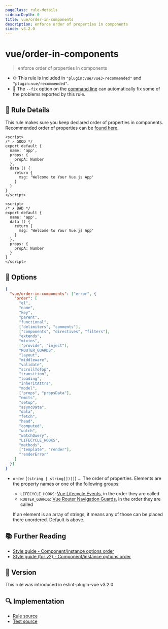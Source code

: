 ```yaml
---
pageClass: rule-details
sidebarDepth: 0
title: vue/order-in-components
description: enforce order of properties in components
since: v3.2.0
---
```

# vue/order-in-components

> enforce order of properties in components

- :gear: This rule is included in `"plugin:vue/vue3-recommended"` and `"plugin:vue/recommended"`.
- :wrench: The `--fix` option on the [command line](https://eslint.org/docs/user-guide/command-line-interface#fixing-problems) can automatically fix some of the problems reported by this rule.

## :book: Rule Details

This rule makes sure you keep declared order of properties in components.
Recommended order of properties can be [found here](https://vuejs.org/style-guide/rules-recommended.html#component-instance-options-order).

<eslint-code-block fix :rules="{'vue/order-in-components': ['error']}">

```vue
<script>
/* ✓ GOOD */
export default {
  name: 'app',
  props: {
    propA: Number
  },
  data () {
    return {
      msg: 'Welcome to Your Vue.js App'
    }
  }
}
</script>
```

</eslint-code-block>

<eslint-code-block fix :rules="{'vue/order-in-components': ['error']}">

```vue
<script>
/* ✗ BAD */
export default {
  name: 'app',
  data () {
    return {
      msg: 'Welcome to Your Vue.js App'
    }
  },
  props: {
    propA: Number
  }
}
</script>
```

</eslint-code-block>

## :wrench: Options

```json
{
  "vue/order-in-components": ["error", {
    "order": [
      "el",
      "name",
      "key",
      "parent",
      "functional",
      ["delimiters", "comments"],
      ["components", "directives", "filters"],
      "extends",
      "mixins",
      ["provide", "inject"],
      "ROUTER_GUARDS",
      "layout",
      "middleware",
      "validate",
      "scrollToTop",
      "transition",
      "loading",
      "inheritAttrs",
      "model",
      ["props", "propsData"],
      "emits",
      "setup",
      "asyncData",
      "data",
      "fetch",
      "head",
      "computed",
      "watch",
      "watchQuery",
      "LIFECYCLE_HOOKS",
      "methods",
      ["template", "render"],
      "renderError"
    ]
  }]
}
```

- `order` (`(string | string[])[]`) ... The order of properties. Elements are the property names or one of the following groups:

  - `LIFECYCLE_HOOKS`: [Vue Lifecycle Events](https://vuejs.org/guide/essentials/lifecycle.html#lifecycle-diagram), in the order they are called
  - `ROUTER_GUARDS`: [Vue Router Navigation Guards](https://router.vuejs.org/guide/advanced/navigation-guards.html#in-component-guards), in the order they are called

  If an element is an array of strings, it means any of those can be placed there unordered. Default is above.

## :books: Further Reading

- [Style guide - Component/instance options order](https://vuejs.org/style-guide/rules-recommended.html#component-instance-options-order)
- [Style guide (for v2) - Component/instance options order](https://v2.vuejs.org/v2/style-guide/#Component-instance-options-order-recommended)

## :rocket: Version

This rule was introduced in eslint-plugin-vue v3.2.0

## :mag: Implementation

- [Rule source](https://github.com/vuejs/eslint-plugin-vue/blob/master/lib/rules/order-in-components.js)
- [Test source](https://github.com/vuejs/eslint-plugin-vue/blob/master/tests/lib/rules/order-in-components.js)
